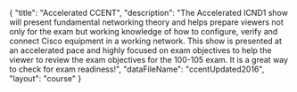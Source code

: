 {
	"title": "Accelerated CCENT",
	"description": "The Accelerated ICND1 show will present fundamental networking theory and helps prepare viewers not only for the exam but working knowledge of how to configure, verify and connect Cisco equipment in a working network. This show is presented at an accelerated pace and highly focused on exam objectives to help the viewer to review the exam objectives for the 100-105 exam.  It is a great way to check for exam readiness!",
	"dataFileName": "ccentUpdated2016",
	"layout": "course"
}